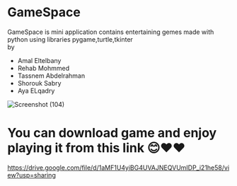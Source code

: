 # GameSpace
GameSpace is mini application contains entertaining gemes 
made with python using libraries pygame,turtle,tkinter<br /> by 
- Amal Eltelbany
- Rehab Mohmmed
- Tassnem Abdelrahman
- Shorouk Sabry
- Aya ELqadry









![Screenshot (104)](https://user-images.githubusercontent.com/112574745/199843450-6f919a33-60dd-4161-83a0-51c4a5ecc659.png)



# You can download game and enjoy playing it from this link 😊❤️❤️
https://drive.google.com/file/d/1aMF1U4yiBG4UVAJNEQVUmIDP_i21he58/view?usp=sharing
